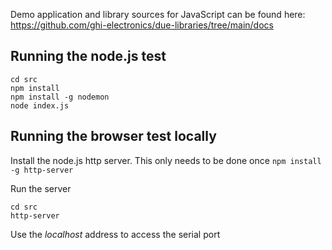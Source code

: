 Demo application and library sources for JavaScript can be found here: https://github.com/ghi-electronics/due-libraries/tree/main/docs

## Running the node.js test
```
cd src
npm install
npm install -g nodemon
node index.js
```

## Running the browser test locally
Install the node.js http server. This only needs to be done once
`npm install -g http-server`

Run the server
```
cd src
http-server
```

Use the *localhost* address to access the serial port